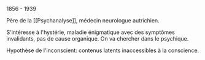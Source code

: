 1856 - 1939

Père de la [[Psychanalyse]], médecin neurologue autrichien. 

S'intéresse à l'hystérie, maladie énigmatique avec des symptômes invalidants, pas de cause organique. On va chercher dans le psychique.

Hypothèse de l'inconscient: contenus latents inaccessibles à la conscience.